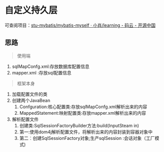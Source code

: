 

# 自定义持久层

可查阅项目：[stu-mybatis/mybatis-myself · 小肖/learning - 码云 - 开源中国](https://gitee.com/xiaojihao/learning/tree/master/stu-mybatis/mybatis-myself)


## 思路

> 使用端

1. sqlMapConfg.xml:存放数据库配置信息
2. mapper.xml :存放sql配置信息

> 框架本身

1. 加载配置文件的类
2. 创建两个JavaBean
   1. Confguration:核心配置类:存放sqlMapConfg.xml解析出来的内容
   2. MappedStatement:映射配置类:存放mapper.xml解析出来的内容
3. 解析配置文件
   1. 创建类:SqlSessionFactoryBuilder方法:build(InputSteam in)
   2. 第一:使用dom4j解析配置文件，将解析出来的内容封装到容器对象中
   3. 第二︰创建SqlSessionFactory对象;生产sqISession :会话对象（工厂模式)
